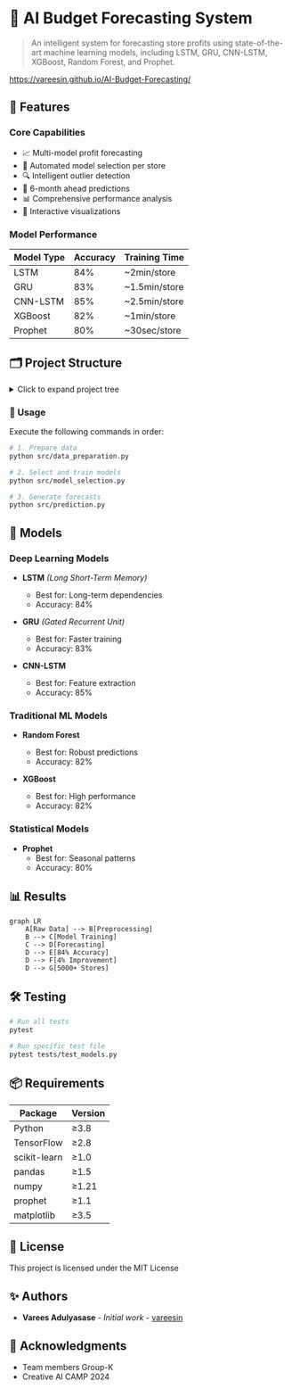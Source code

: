 # 🤖 AI Budget Forecasting System


> An intelligent system for forecasting store profits using state-of-the-art machine learning models, including LSTM, GRU, CNN-LSTM, XGBoost, Random Forest, and Prophet.

https://vareesin.github.io/AI-Budget-Forecasting/


## 🌟 Features

### Core Capabilities
- 📈 Multi-model profit forecasting
- 🎯 Automated model selection per store
- 🔍 Intelligent outlier detection
- 🚀 6-month ahead predictions
- 📊 Comprehensive performance analysis
- 📱 Interactive visualizations

### Model Performance
| Model Type | Accuracy | Training Time |
|------------|----------|---------------|
| LSTM       | 84%      | ~2min/store   |
| GRU        | 83%      | ~1.5min/store |
| CNN-LSTM   | 85%      | ~2.5min/store |
| XGBoost    | 82%      | ~1min/store   |
| Prophet    | 80%      | ~30sec/store  |

## 🗂️ Project Structure

<details>
<summary>Click to expand project tree</summary>

```bash
budget-forecasting/
│
├── 📁 data/                      # Data files
│   ├── 📁 raw/                  # Raw data
│   │   ├── 📊 Profits_2023.xlsx
│   │   └── 📊 Profits_2024.xlsx
│   │
│   └── 📁 processed/           # Processed data
│       ├── 📊 cleaned_data.xlsx
│       └── 📊 smoothed_data.xlsx
│
├── 📁 src/                      # Source code
│   ├── 📜 __init__.py
│   ├── 📜 data_preparation.py   # Data preprocessing
│   ├── 📜 model_selection.py    # Best model selection
│   ├── 📜 outlier_detection.py  # Outlier handling
│   ├── 📜 prediction.py         # Forecasting
│   └── 📜 utils.py             # Utility functions
│
├── 📁 models/                   # Trained models
│   └── 📁 saved_models/
│
├── 📁 notebooks/               # Jupyter notebooks
│   ├── 📓 model_training
│ 
│
├── 📁 results/                 # Output files
│   ├── 📁 forecasts/          # Prediction results
│   └── 📁 visualizations/     # Graphs and plots
│
└── 📁 tests/                   # Unit tests
```
</details>

### 🚀 Usage

Execute the following commands in order:

```bash
# 1. Prepare data
python src/data_preparation.py

# 2. Select and train models
python src/model_selection.py

# 3. Generate forecasts
python src/prediction.py
```

## 🧠 Models

### Deep Learning Models
- **LSTM** *(Long Short-Term Memory)*
  - Best for: Long-term dependencies
  - Accuracy: 84%
  
- **GRU** *(Gated Recurrent Unit)*
  - Best for: Faster training
  - Accuracy: 83%
  
- **CNN-LSTM**
  - Best for: Feature extraction
  - Accuracy: 85%

### Traditional ML Models
- **Random Forest**
  - Best for: Robust predictions
  - Accuracy: 82%
  
- **XGBoost**
  - Best for: High performance
  - Accuracy: 82%

### Statistical Models
- **Prophet**
  - Best for: Seasonal patterns
  - Accuracy: 80%

## 📊 Results

```mermaid
graph LR
    A[Raw Data] --> B[Preprocessing]
    B --> C[Model Training]
    C --> D[Forecasting]
    D --> E[84% Accuracy]
    D --> F[4% Improvement]
    D --> G[5000+ Stores]
```

## 🛠️ Testing

```bash
# Run all tests
pytest

# Run specific test file
pytest tests/test_models.py

```

## 📦 Requirements

| Package      | Version |
|--------------|---------|
| Python       | ≥3.8    |
| TensorFlow   | ≥2.8    |
| scikit-learn | ≥1.0    |
| pandas       | ≥1.5    |
| numpy        | ≥1.21   |
| prophet      | ≥1.1    |
| matplotlib   | ≥3.5    |


## 📜 License

This project is licensed under the MIT License 

## ✨ Authors

* **Varees Adulyasase** - *Initial work* - [vareesin](https://github.com/vareesin)

## 🙏 Acknowledgments

- Team members Group-K
- Creative AI CAMP 2024


